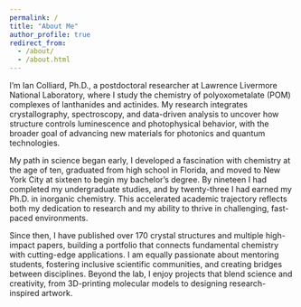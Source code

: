 ```yaml
---
permalink: /
title: "About Me"
author_profile: true
redirect_from: 
  - /about/
  - /about.html
---
```


I’m Ian Colliard, Ph.D., a postdoctoral researcher at Lawrence Livermore National Laboratory, where I study the chemistry of polyoxometalate (POM) complexes of lanthanides and actinides. My research integrates crystallography, spectroscopy, and data-driven analysis to uncover how structure controls luminescence and photophysical behavior, with the broader goal of advancing new materials for photonics and quantum technologies.

My path in science began early, I developed a fascination with chemistry at the age of ten, graduated from high school in Florida, and moved to New York City at sixteen to begin my bachelor’s degree. By nineteen I had completed my undergraduate studies, and by twenty-three I had earned my Ph.D. in inorganic chemistry. This accelerated academic trajectory reflects both my dedication to research and my ability to thrive in challenging, fast-paced environments.

Since then, I have published over 170 crystal structures and multiple high-impact papers, building a portfolio that connects fundamental chemistry with cutting-edge applications. I am equally passionate about mentoring students, fostering inclusive scientific communities, and creating bridges between disciplines. Beyond the lab, I enjoy projects that blend science and creativity, from 3D-printing molecular models to designing research-inspired artwork.